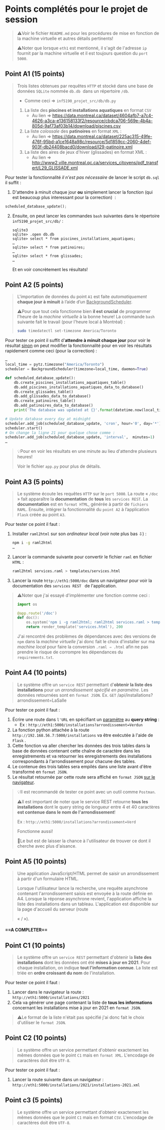 # Points complétés pour le projet de session

> ⚠️Voir le fichier `README.md` pour les procédures de mise en fonction de la machine virtuelle et autres détails pertinents!
>
> ⚠️Noter que lorsque `eth1` est mentionné, il s'agit de l'adresse `ip` fournit par la machine virtuelle et il est toujours question du `port 5000`.

## Point A1 (15 points)

> Trois listes obtenues par requêtes `HTTP` et stocké dans une base de données 
> `SQLite` nommée `db.db`  dans un répertoire `/db`.
>
> - Comme ceci ⇒ `inf5190_projet_src/db/db.py`
>
> 1. La liste des **piscines et installations aquatiques** en format `CSV`
>    - Au lien ⇒ https://data.montreal.ca/dataset/4604afb7-a7c4-4626-a3ca-e136158133f2/resource/cbdca706-569e-4b4a-805d-9af73af03b14/download/piscines.csv
> 1. La liste *colossale* des **patinoires** en format `XML` :
>    - Au lien ⇒ https://data.montreal.ca/dataset/225ac315-49fe-476f-95bd-a1ce1648a98c/resource/5d1859cc-2060-4def-903f-db24408bacd0/download/l29-patinoire.xml 
> 1. La liste des aires de jeux d'hiver (glissades) en format XML :
>    - Au lien ⇒ http://www2.ville.montreal.qc.ca/services_citoyens/pdf_transfert/L29_GLISSADE.xml

Pour tester la fonctionnalité *il n'est pas nécessaire* de lancer le script `db.sql` il suffit : 

1. D'attendre à minuit chaque jour **ou** simplement lancer la fonction (qui est beaucoup plus interessant pour la correction)  :

```python
scheduled_database_update();
```

2. Ensuite, on peut lancer les commandes `bash` suivantes dans le répertoire ` inf5190_projet_src/db/` :

   ```sqlite
   sqlite3
   sqlite> .open db.db
   sqlite> select * from piscines_installations_aquatiques; 
   …
   sqlite> select * from patinoires;
   …
   sqlite> select * from glissades;
   …
   ```

   Et en voir concrètement les résultats! 

## Point A2 (5 points)

> L'importation de données du point `A1` est faite *automatiquement* **chaque jour à minuit** à l’aide d’un <u>BackgroundScheduler</u>.
>
> ⚠️Pour que tout cela fonctionne bien **il est crucial** de programmer l'heure de la *machine virtuelle* à la bonne heure! La commande `bash` suivante fait le travail (pour l'heure local à Montréal) :
>
> ```bash
> sudo timedatectl set-timezone America/Toronto
> ```

Pour tester ce point il suffit d'**attendre à minuit chaque jour** pour voir le résultat <u>sinon</u> on peut modifier la fonctionnalité pour en voir les résultats rapidement comme ceci (pour la correction) :

```python
…
local_time = pytz.timezone("America/Toronto")
scheduler = BackgroundScheduler(timezone=local_time, daemon=True)

def scheduled_database_update():
    db.create_piscines_installations_aquatiques_table()
    db.add_piscines_installations_aquatiques_data_to_database()
    db.create_glissades_table()
    db.add_glissades_data_to_database()
    db.create_patinoires_table()
    db.add_patinoires_data_to_database()
    print('The database was updated at {}'.format(datetime.now(local_time)))

# Update database every day at midnight
scheduler.add_job(scheduled_database_update, 'cron', hour='0', day='*')
scheduler.start()
# On change la ligne 21 pour quelque chose comme :
scheduler.add_job(scheduled_database_update, 'interval',  minutes=1)
…
```

> 💡Pour en voir les résultats en une minute au lieu d'attendre plusieurs heures!
>
> Voir le fichier `app.py` pour plus de détails.

## Point A3 (5 points)

> Le système écoute les requêtes `HTTP` sur le `port 5000`. La route « `/doc` » fait apparaître la **documentation** de **tous** les `services REST`. La **documentation** est en `format HTML`, générée à partir de `fichiers RAML`. Ensuite, intégrer la fonctionnalité du `point A2` à l’application `Flask` créée au point `A3`.

Pour tester ce point il faut :

1. Installer `raml2html` sur son *ordinateur local* (voir note plus bas ⇩) :

   ```bash
   npm i -g raml2html
   …
   ```

1. Lancer la commande suivante pour convertir le fichier `raml` en fichier `HTML` :

   ```bash
   raml2html services.raml > templates/services.html
   ```

1. Lancer la route `http://eth1:5000/doc` dans un navigateur pour voir la documentation des `services REST ` de l'application.

> ⚠️Noter que j'ai essayé d'implémenter une fonction comme ceci :
>
> ```python
> import os
> 
> @app.route('/doc')
> def doc():
>     os.system('npm i -g raml2html; raml2html services.raml > templates/services.html;') # fonctionne pas avec la machine virtuelle
>     return render_template('services.html'), 200
> ```
>
> J'ai rencontré des problèmes de dépendances avec des versions de `npm` dans la *machine virtuelle* j'ai donc fait le choix d'installer sur ma *machine local* pour faire la conversion `.raml ⇒ .html` afin ne pas prendre le risque de corrompre les dépendances du `requirements.txt`.

## Point A4 (10 points)

> Le système offre un `service REST` permettant d'**obtenir la liste des installations** pour un *arrondissement spécifié en paramètre*. Les données retournées sont en `format JSON`.
>  Ex. `GET` /api/installations?arrondissement=LaSalle

Pour tester ce point il faut :

1. Écrire une route dans `l'URL` en spécifiant un <u>paramètre</u> au **query string** : 
   - Ex : `http://eth1:5000/installations?arrondissement=Verdun`
1. La fonction python attachée à la route `http://192.168.56.7:5000/installations` va être exécutée à l'aide de `Flask` . 
1. Cette fonction va aller chercher les données des trois tables dans la base de données contenant cette chaîne de caractère dans les enregistrements et va retourner les enregistrements des installations correspondants à l'arrondissement pour chacune des tables.
1. Le contenue des trois tables sera empilés dans une liste avant d'être transformé en `format JSON`.
1. Le résultat retournée par cette route sera affiché en `format JSON` <u>sur le navigateur</u>.

> 💡Il est recommandé de tester ce point avec un outil comme `Postman`.
>
> ⚠️Il est important de noter que le service REST retourne **tous les installations** dont le query string de longueur entre 4 et 40 caractères **est contenue dans le nom de l'arrondissement**!
>
> Ex : `http://eth1:5000/installations?arrondissement=Verd` 
>
> Fonctionne aussi!
>
> 🔎Le but est de laisser la chance à l'utilisateur de trouver ce dont il cherche avec plus d'aisance.

## Point A5 (10 points)

> Une application JavaScript/HTML permet de saisir un arrondissement à partir d'un formulaire HTML. 
>
> Lorsque l'utilisateur lance la recherche, une requête asynchrone contenant l'arrondissement saisis est envoyée à la route définie en A4. Lorsque la réponse asynchrone revient, l'application affiche la liste des installations dans un tableau. L'application est disponible sur la page d'accueil du serveur (route
>
> « / »).

####  ==A COMPLETER==

## Point C1 (10 points)

> Le système offre un `service REST` permettant d'obtenir la **liste des installations** dont les données ont été **mises à jour en 2021**. 
> Pour chaque installation, on indique **tout l'information connue**. 
> La liste est triée en **ordre croissant du nom** de l'installation.

Pour tester ce point il faut :

1. Lancer dans le navigateur la route : `http://eth1:5000/installations/2021`
1. Cela va générer une page contenant la liste de **tous les informations** concernant les installations mise à jour en 2021 en `format JSON`.

> ⚠️Le format de la liste n'était pas spécifié j'ai donc fait le choix d'utiliser le `format JSON`.

## Point C2 (10 points)

> Le système offre un service permettant d'obtenir exactement les mêmes données que le point `C1` mais en `format XML`. L'encodage de caractères doit être `UTF-8`.

Pour tester ce point il faut :

1. Lancer la route suivante dans un navigateur : `http://eth1:5000/installations/2021/installations-2021.xml`



## Point c3 (5 points)

> Le système offre un service permettant d'obtenir exactement les mêmes données que le point `C1` mais en format `CSV`. L'encodage de caractères doit être `UTF-8`.
